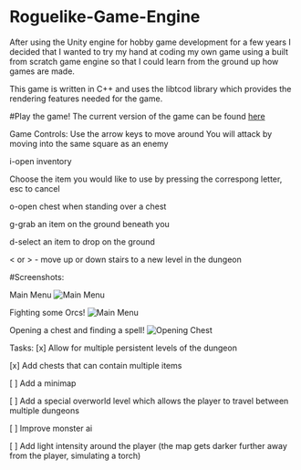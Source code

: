 Roguelike-Game-Engine
=====================

After using the Unity engine for hobby game development for a few years I decided that I wanted to try my hand at coding my own game using a built from scratch game engine so that I could learn from the ground up how games are made.

This game is written in C++ and uses the libtcod library which provides the rendering features needed for the game. 

#Play the game!
The current version of the game can be found
[here](https://dl.dropboxusercontent.com/u/6917435/PaulT%20RL%20Game%20v0.1.zip)

Game Controls:
Use the arrow keys to move around
You will attack by moving into the same square as an enemy

i-open inventory

Choose the item you would like to use by pressing the correspong letter, esc to cancel

o-open chest when standing over a chest

g-grab an item on the ground beneath you

d-select an item to drop on the ground

< or > - move up or down stairs to a new level in the dungeon

#Screenshots:

Main Menu
![Main Menu](http://i.imgur.com/qyFil1a.png)

Fighting some Orcs!
![Main Menu](http://i.imgur.com/6Ea6mki.png)

Opening a chest and finding a spell!
![Opening Chest](http://i.imgur.com/6Ea6mki.png)

Tasks:
[x] Allow for multiple persistent levels of the dungeon

[x] Add chests that can contain multiple items

[ ] Add a minimap

[ ] Add a special overworld level which allows the player to travel between multiple dungeons

[ ] Improve monster ai

[ ] Add light intensity around the player (the map gets darker further away from the player, simulating a torch)
